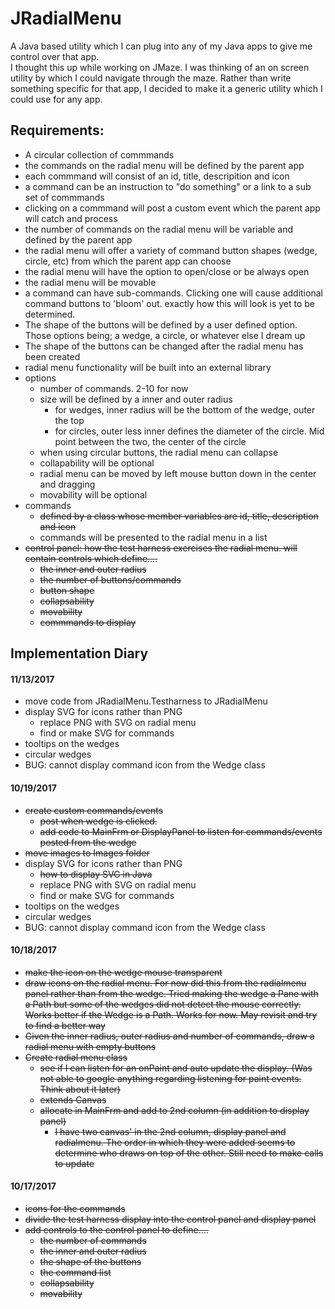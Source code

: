 # JRadialMenu
A Java based utility which I can plug into any of my Java apps to give me control over that app.  
I thought this up while working on JMaze.  I was thinking of an on screen utility by which I could navigate through 
the maze. Rather than write something specific for that app, I decided to make it a generic utility which I could
use for any app.  

## Requirements: 

* A circular collection of commmands
* the commands on the radial menu will be defined by the parent app
* each commmand will consist of an id, title, descripition and icon
* a command can be an instruction to "do something" or a link to a sub set of
commmands
* clicking on a commmand will post a custom event which the parent app will
catch and process
* the number of commands on the radial menu will be variable and defined by the
parent app
* the radial menu will offer a variety of command button shapes (wedge, circle,
etc) from which the parent app can choose
* the radial menu will have the option to open/close or be always open
* the radial menu will be movable
* a command can have sub-commands.  Clicking one will cause additional command
buttons to 'bloom' out.  exactly how this will look is yet to be determined.
* The shape of the buttons will be defined by a user defined option.  Those
options being; a wedge, a circle, or whatever else I dream up
* The shape of the buttons can be changed after the radial menu has been
created
* radial menu functionality will be built into an external library
* options
  * number of commands. 2-10 for now
  * size will be defined by a inner and outer radius
    * for wedges, inner radius will be the bottom of the wedge, outer the top
    * for circles, outer less inner defines the diameter of the circle.  Mid point
    between the two, the center of the circle
  * when using circular buttons, the radial menu can collapse
  * collapability will be optional
  * radial menu can be moved by left mouse button down in the center and dragging
  * movability will be optional
* commands
  * ~~defined by a class whose member variables are id, title, description and icon~~
  * commands will be presented to the radial menu in a list
* ~~control panel: how the test harness exercises the radial menu. will contain
controls which define....~~
  * ~~the inner and outer radius~~
  * ~~the number of buttons/commands~~
  * ~~button shape~~
  * ~~collapsability~~
  * ~~movability~~
  * ~~commmands to display~~

## Implementation Diary

#### 11/13/2017
* move code from JRadialMenu.Testharness to JRadialMenu
* display SVG for icons rather than PNG
  * replace PNG with SVG on radial menu
  * find or make SVG for commands
* tooltips on the wedges
* circular wedges  
* BUG: cannot display command icon from the Wedge class

#### 10/19/2017
* ~~create custom commands/events~~
  * ~~post when wedge is clicked.~~ 
  * ~~add code to MainFrm or DisplayPanel to listen for commands/events posted
from the wedge~~
* ~~move images to Images folder~~
* display SVG for icons rather than PNG
  * ~~how to display SVG in Java~~
  * replace PNG with SVG on radial menu
  * find or make SVG for commands
* tooltips on the wedges
* circular wedges  
* BUG: cannot display command icon from the Wedge class

#### 10/18/2017
* ~~make the icon on the wedge mouse transparent~~
* ~~draw icons on the radial menu.  For now did this from the radialmenu panel rather
than from the wedge.  Tried making the wedge a Pane with a Path but some of the
wedges did not detect the mouse correctly.  Works better if the Wedge is a Path.
Works for now.  May revisit and try to find a better way~~
* ~~Given the inner radius, outer radius and number of commands, draw a radial
menu with empty buttons~~
* ~~Create radial menu class~~
  * ~~see if I can listen for an onPaint and auto update the display. (Was not able
  to google anything regarding listening for paint events.  Think about it later)~~
  * ~~extends Canvas~~
  * ~~allocate in MainFrm and add to 2nd column (in addition to display panel)~~
    * ~~I have two canvas' in the 2nd column, display panel and radialmenu.  The
    order in which they were added seems to determine who draws on top of the
    other.  Still need to make calls to update~~

#### 10/17/2017
* ~~icons for the commands~~
* ~~divide the test harness display into the control panel and display panel~~
* ~~add controls to the control panel to define....~~
  * ~~the number of commands~~
  * ~~the inner and outer radius~~
  * ~~the shape of the buttons~~
  * ~~the command list~~
  * ~~collapsability~~
  * ~~movability~~
